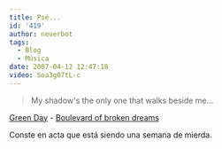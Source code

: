 ```yaml
---
title: Psé...
id: '419'
author: neverbot
tags:
  - Blog
  - Música
date: 2007-04-12 12:47:18
video: Soa3gO7tL-c
---
```


> My shadow's the only one that walks beside me...

[Green Day](http://www.greenday.com/) - [Boulevard of broken dreams](http://www.mystrands.com/track/3385576/ref/12)

Conste en acta que está siendo una semana de mierda.